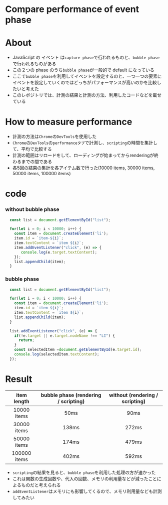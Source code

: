 # Compare performance of event phase

# About
- JavaScript の イベント は`capture phase`で行われるものと、`bubble phase`で行われるものがある
- この２つの phase のうち`bubble phase`が一般的で default になっている
- ここで`bubble phase`を利用してイベントを設定するのと、一つ一つの要素にイベントを設定していくのではどっちがパフォーマンスが高いのかを比較したいと考えた
- このレポジトリでは、計測の結果と計測の方法、利用したコードなどを載せている

# How to measure performance
- 計測の方法は`Chrome`の`DevTools`を使用した
- `Chrome`の`DevTools`の`performanceタブ`で計測し、`scripting`の時間を集計して、平均で比較する
- 計測の範囲はリロードをして、ローディングが始まってからrenderingが終わるまでの間である
- 各5回の結果の集計を各アイテム数で行った(10000 items, 30000 items, 50000 items, 100000 items)

# code
### without bubble phase
```js
  const list = document.getElementById("list");

  for(let i = 0; i < 10000; i++) {
    const item = document.createElement('li');
    item.id = `item-${i}`;
    item.textContent = `item ${i}`;
    item.addEventListener("click", (e) => {
       console.log(e.target.textContent);
    });
    list.appendChild(item);
  }
```

### bubble phase
```js
  const list = document.getElementById("list");

  for(let i = 0; i < 10000; i++) {
    const item = document.createElement('li');
    item.id = `item-${i}`;
    item.textContent = `item ${i}`;
    list.appendChild(item);
  }

  list.addEventListener("click", (e) => {
    if(!e.target || e.target.nodeName !== "LI") {
      return;
    }
    const selectedItem =document.getElementById(e.target.id);
    console.log(selectedItem.textContent);
  });
```

# Result

| item length | bubble phase (rendering / scripting) | without (rendering / scripting) |
| :---: | :---: | :---: |
| 10000 items | 50ms | 90ms |
| 30000 items | 138ms | 272ms |
| 50000 items | 174ms | 479ms |
| 100000 items | 402ms | 592ms |

- `scripting`の結果を見ると、`bubble phase`を利用した処理の方が速かった
- これは関数の生成回数や、代入の回数、メモリの利用量などが減ったことによるものだと考えられる
- `addEventListener`はメモリにも影響してくるので、メモリ利用量なども計測してみたい
